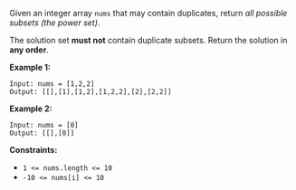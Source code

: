 Given an integer array `nums` that may contain duplicates, return _all
possible subsets (the power set)_.

The solution set **must not** contain duplicate subsets. Return the solution
in **any order**.



**Example 1:**

    
    
    Input: nums = [1,2,2]
    Output: [[],[1],[1,2],[1,2,2],[2],[2,2]]
    

**Example 2:**

    
    
    Input: nums = [0]
    Output: [[],[0]]
    



**Constraints:**

  * `1 <= nums.length <= 10`
  * `-10 <= nums[i] <= 10`

